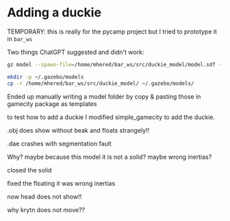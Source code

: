 # Adding a duckie

TEMPORARY: this is really for the pycamp project but I tried to prototype it in `bar_ws`

Two things ChatGPT suggested and didn't work:

```bash
gz model --spawn-file=/home/mhered/bar_ws/src/duckie_model/model.sdf --model-name duckie
```

```bash
mkdir -p ~/.gazebo/models
cp -r /home/mhered/bar_ws/src/duckie_model/ ~/.gazebo/models/
```

Ended up manually writing a model folder by copy & pasting those in gamecity package as templates

to test how to add a duckie I modified simple_gamecity to add the duckie. 

.obj does show without beak and floats strangely!!

.dae crashes with segmentation fault

Why? maybe because this model it is not a solid? maybe wrong inertias?



closed the solid

fixed the floating it was wrong inertias

now head does not show!!

why krytn does not move??